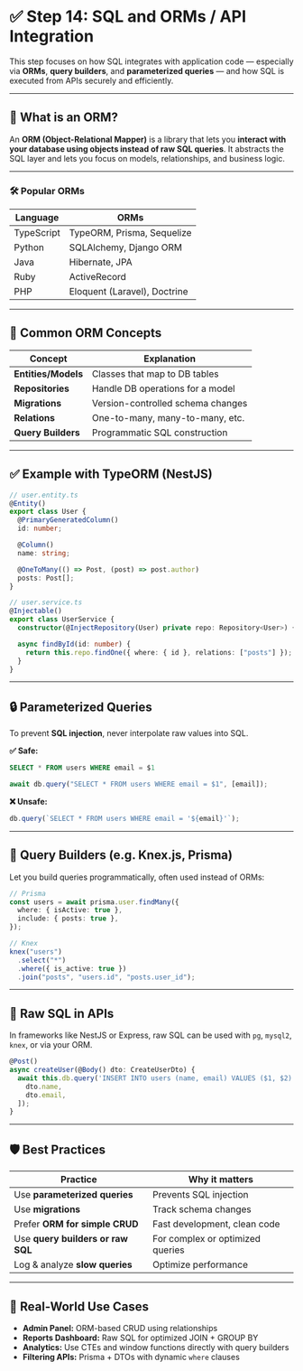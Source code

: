 # ✅ Step 14: SQL and ORMs / API Integration

This step focuses on how SQL integrates with application code — especially via **ORMs**, **query builders**, and **parameterized queries** — and how SQL is executed from APIs securely and efficiently.

---

## 🔷 What is an ORM?

An **ORM (Object-Relational Mapper)** is a library that lets you **interact with your database using objects instead of raw SQL queries**. It abstracts the SQL layer and lets you focus on models, relationships, and business logic.

---

### 🛠 Popular ORMs

| Language   | ORMs                         |
| ---------- | ---------------------------- |
| TypeScript | TypeORM, Prisma, Sequelize   |
| Python     | SQLAlchemy, Django ORM       |
| Java       | Hibernate, JPA               |
| Ruby       | ActiveRecord                 |
| PHP        | Eloquent (Laravel), Doctrine |

---

## 🧱 Common ORM Concepts

| Concept             | Explanation                       |
| ------------------- | --------------------------------- |
| **Entities/Models** | Classes that map to DB tables     |
| **Repositories**    | Handle DB operations for a model  |
| **Migrations**      | Version-controlled schema changes |
| **Relations**       | One-to-many, many-to-many, etc.   |
| **Query Builders**  | Programmatic SQL construction     |

---

## ✅ Example with TypeORM (NestJS)

```ts
// user.entity.ts
@Entity()
export class User {
  @PrimaryGeneratedColumn()
  id: number;

  @Column()
  name: string;

  @OneToMany(() => Post, (post) => post.author)
  posts: Post[];
}
```

```ts
// user.service.ts
@Injectable()
export class UserService {
  constructor(@InjectRepository(User) private repo: Repository<User>) {}

  async findById(id: number) {
    return this.repo.findOne({ where: { id }, relations: ["posts"] });
  }
}
```

---

## 🔒 Parameterized Queries

To prevent **SQL injection**, never interpolate raw values into SQL.

**✅ Safe:**

```sql
SELECT * FROM users WHERE email = $1
```

```ts
await db.query("SELECT * FROM users WHERE email = $1", [email]);
```

**❌ Unsafe:**

```ts
db.query(`SELECT * FROM users WHERE email = '${email}'`);
```

---

## 🧰 Query Builders (e.g. Knex.js, Prisma)

Let you build queries programmatically, often used instead of ORMs:

```ts
// Prisma
const users = await prisma.user.findMany({
  where: { isActive: true },
  include: { posts: true },
});
```

```ts
// Knex
knex("users")
  .select("*")
  .where({ is_active: true })
  .join("posts", "users.id", "posts.user_id");
```

---

## 🔗 Raw SQL in APIs

In frameworks like NestJS or Express, raw SQL can be used with `pg`, `mysql2`, `knex`, or via your ORM.

```ts
@Post()
async createUser(@Body() dto: CreateUserDto) {
  await this.db.query('INSERT INTO users (name, email) VALUES ($1, $2)', [
    dto.name,
    dto.email,
  ]);
}
```

---

## 🛡️ Best Practices

| Practice                          | Why it matters                   |
| --------------------------------- | -------------------------------- |
| Use **parameterized queries**     | Prevents SQL injection           |
| Use **migrations**                | Track schema changes             |
| Prefer **ORM for simple CRUD**    | Fast development, clean code     |
| Use **query builders or raw SQL** | For complex or optimized queries |
| Log & analyze **slow queries**    | Optimize performance             |

---

## 🧠 Real-World Use Cases

- **Admin Panel:** ORM-based CRUD using relationships
- **Reports Dashboard:** Raw SQL for optimized JOIN + GROUP BY
- **Analytics:** Use CTEs and window functions directly with query builders
- **Filtering APIs:** Prisma + DTOs with dynamic `where` clauses
